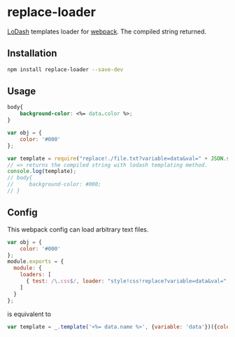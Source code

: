 # replace-loader
[LoDash](http://lodash.com/docs#template) templates loader for [webpack](http://webpack.github.io/). The compiled string returned.

## Installation

```bash
npm install replace-loader --save-dev
```

## Usage

```css
body{
    background-color: <%= data.color %>;
}
```

```javascript
var obj = {
    color: '#000'
};

var template = require("replace!./file.txt?variable=data&val=" + JSON.stringify(obj));
// => returns the compiled string with lodash templating method.
console.log(template);
// body{
//     background-color: #000;
// }
```
## Config

This webpack config can load arbitrary text files.

```javascript
var obj = {
    color: '#000'
};
module.exports = {
  module: {
    loaders: [
      { test: /\.css$/, loader: "style!css!replace?variable=data&val=" + JSON.stringify(obj)) }
    ]
  }
};
```
is equivalent to

```javascript
var template = _.template('<%= data.name %>', {variable: 'data'})({color: '#000'});
```
